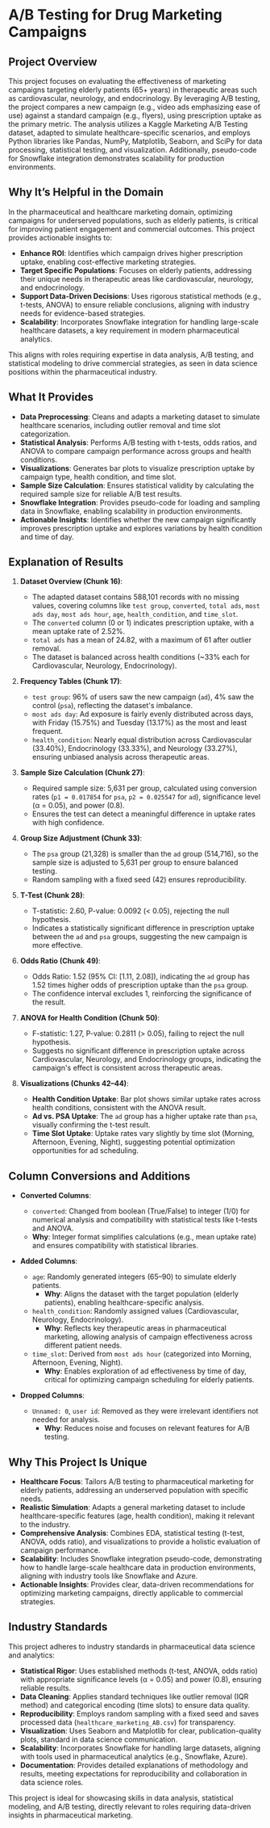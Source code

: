 
# A/B Testing for Drug Marketing Campaigns

## Project Overview
This project focuses on evaluating the effectiveness of marketing campaigns targeting elderly patients (65+ years) in therapeutic areas such as cardiovascular, neurology, and endocrinology. By leveraging A/B testing, the project compares a new campaign (e.g., video ads emphasizing ease of use) against a standard campaign (e.g., flyers), using prescription uptake as the primary metric. The analysis utilizes a Kaggle Marketing A/B Testing dataset, adapted to simulate healthcare-specific scenarios, and employs Python libraries like Pandas, NumPy, Matplotlib, Seaborn, and SciPy for data processing, statistical testing, and visualization. Additionally, pseudo-code for Snowflake integration demonstrates scalability for production environments.

## Why It’s Helpful in the Domain
In the pharmaceutical and healthcare marketing domain, optimizing campaigns for underserved populations, such as elderly patients, is critical for improving patient engagement and commercial outcomes. This project provides actionable insights to:
- **Enhance ROI**: Identifies which campaign drives higher prescription uptake, enabling cost-effective marketing strategies.
- **Target Specific Populations**: Focuses on elderly patients, addressing their unique needs in therapeutic areas like cardiovascular, neurology, and endocrinology.
- **Support Data-Driven Decisions**: Uses rigorous statistical methods (e.g., t-tests, ANOVA) to ensure reliable conclusions, aligning with industry needs for evidence-based strategies.
- **Scalability**: Incorporates Snowflake integration for handling large-scale healthcare datasets, a key requirement in modern pharmaceutical analytics.

This aligns with roles requiring expertise in data analysis, A/B testing, and statistical modeling to drive commercial strategies, as seen in data science positions within the pharmaceutical industry.

## What It Provides
- **Data Preprocessing**: Cleans and adapts a marketing dataset to simulate healthcare scenarios, including outlier removal and time slot categorization.
- **Statistical Analysis**: Performs A/B testing with t-tests, odds ratios, and ANOVA to compare campaign performance across groups and health conditions.
- **Visualizations**: Generates bar plots to visualize prescription uptake by campaign type, health condition, and time slot.
- **Sample Size Calculation**: Ensures statistical validity by calculating the required sample size for reliable A/B test results.
- **Snowflake Integration**: Provides pseudo-code for loading and sampling data in Snowflake, enabling scalability in production environments.
- **Actionable Insights**: Identifies whether the new campaign significantly improves prescription uptake and explores variations by health condition and time of day.

## Explanation of Results
1. **Dataset Overview (Chunk 16)**:
   - The adapted dataset contains 588,101 records with no missing values, covering columns like `test group`, `converted`, `total ads`, `most ads day`, `most ads hour`, `age`, `health_condition`, and `time_slot`.
   - The `converted` column (0 or 1) indicates prescription uptake, with a mean uptake rate of 2.52%.
   - `total ads` has a mean of 24.82, with a maximum of 61 after outlier removal.
   - The dataset is balanced across health conditions (~33% each for Cardiovascular, Neurology, Endocrinology).

2. **Frequency Tables (Chunk 17)**:
   - `test group`: 96% of users saw the new campaign (`ad`), 4% saw the control (`psa`), reflecting the dataset's imbalance.
   - `most ads day`: Ad exposure is fairly evenly distributed across days, with Friday (15.75%) and Tuesday (13.17%) as the most and least frequent.
   - `health_condition`: Nearly equal distribution across Cardiovascular (33.40%), Endocrinology (33.33%), and Neurology (33.27%), ensuring unbiased analysis across therapeutic areas.

3. **Sample Size Calculation (Chunk 27)**:
   - Required sample size: 5,631 per group, calculated using conversion rates (`p1 = 0.017854` for `psa`, `p2 = 0.025547` for `ad`), significance level (α = 0.05), and power (0.8).
   - Ensures the test can detect a meaningful difference in uptake rates with high confidence.

4. **Group Size Adjustment (Chunk 33)**:
   - The `psa` group (21,328) is smaller than the `ad` group (514,716), so the sample size is adjusted to 5,631 per group to ensure balanced testing.
   - Random sampling with a fixed seed (42) ensures reproducibility.

5. **T-Test (Chunk 28)**:
   - T-statistic: 2.60, P-value: 0.0092 (< 0.05), rejecting the null hypothesis.
   - Indicates a statistically significant difference in prescription uptake between the `ad` and `psa` groups, suggesting the new campaign is more effective.

6. **Odds Ratio (Chunk 49)**:
   - Odds Ratio: 1.52 (95% CI: [1.11, 2.08]), indicating the `ad` group has 1.52 times higher odds of prescription uptake than the `psa` group.
   - The confidence interval excludes 1, reinforcing the significance of the result.

7. **ANOVA for Health Condition (Chunk 50)**:
   - F-statistic: 1.27, P-value: 0.2811 (> 0.05), failing to reject the null hypothesis.
   - Suggests no significant difference in prescription uptake across Cardiovascular, Neurology, and Endocrinology groups, indicating the campaign's effect is consistent across therapeutic areas.

8. **Visualizations (Chunks 42–44)**:
   - **Health Condition Uptake**: Bar plot shows similar uptake rates across health conditions, consistent with the ANOVA result.
   - **Ad vs. PSA Uptake**: The `ad` group has a higher uptake rate than `psa`, visually confirming the t-test result.
   - **Time Slot Uptake**: Uptake rates vary slightly by time slot (Morning, Afternoon, Evening, Night), suggesting potential optimization opportunities for ad scheduling.

## Column Conversions and Additions
- **Converted Columns**:
  - `converted`: Changed from boolean (True/False) to integer (1/0) for numerical analysis and compatibility with statistical tests like t-tests and ANOVA.
  - **Why**: Integer format simplifies calculations (e.g., mean uptake rate) and ensures compatibility with statistical libraries.

- **Added Columns**:
  - `age`: Randomly generated integers (65–90) to simulate elderly patients.
    - **Why**: Aligns the dataset with the target population (elderly patients), enabling healthcare-specific analysis.
  - `health_condition`: Randomly assigned values (Cardiovascular, Neurology, Endocrinology).
    - **Why**: Reflects key therapeutic areas in pharmaceutical marketing, allowing analysis of campaign effectiveness across different patient needs.
  - `time_slot`: Derived from `most ads hour` (categorized into Morning, Afternoon, Evening, Night).
    - **Why**: Enables exploration of ad effectiveness by time of day, critical for optimizing campaign scheduling for elderly patients.

- **Dropped Columns**:
  - `Unnamed: 0`, `user id`: Removed as they were irrelevant identifiers not needed for analysis.
    - **Why**: Reduces noise and focuses on relevant features for A/B testing.

## Why This Project Is Unique
- **Healthcare Focus**: Tailors A/B testing to pharmaceutical marketing for elderly patients, addressing an underserved population with specific needs.
- **Realistic Simulation**: Adapts a general marketing dataset to include healthcare-specific features (age, health condition), making it relevant to the industry.
- **Comprehensive Analysis**: Combines EDA, statistical testing (t-test, ANOVA, odds ratio), and visualizations to provide a holistic evaluation of campaign performance.
- **Scalability**: Includes Snowflake integration pseudo-code, demonstrating how to handle large-scale healthcare data in production environments, aligning with industry tools like Snowflake and Azure.
- **Actionable Insights**: Provides clear, data-driven recommendations for optimizing marketing campaigns, directly applicable to commercial strategies.

## Industry Standards
This project adheres to industry standards in pharmaceutical data science and analytics:
- **Statistical Rigor**: Uses established methods (t-test, ANOVA, odds ratio) with appropriate significance levels (α = 0.05) and power (0.8), ensuring reliable results.
- **Data Cleaning**: Applies standard techniques like outlier removal (IQR method) and categorical encoding (time slots) to ensure data quality.
- **Reproducibility**: Employs random sampling with a fixed seed and saves processed data (`healthcare_marketing_AB.csv`) for transparency.
- **Visualization**: Uses Seaborn and Matplotlib for clear, publication-quality plots, standard in data science communication.
- **Scalability**: Incorporates Snowflake for handling large datasets, aligning with tools used in pharmaceutical analytics (e.g., Snowflake, Azure).
- **Documentation**: Provides detailed explanations of methodology and results, meeting expectations for reproducibility and collaboration in data science roles.

This project is ideal for showcasing skills in data analysis, statistical modeling, and A/B testing, directly relevant to roles requiring data-driven insights in pharmaceutical marketing.

